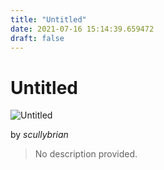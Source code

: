 ```yaml
---
title: "Untitled"
date: 2021-07-16 15:14:39.659472
draft: false
---
```


# Untitled

![Untitled](../images/72e7c709-e672-11eb-9d18-60f262b60b65.png)

by *scullybrian*



> No description provided.